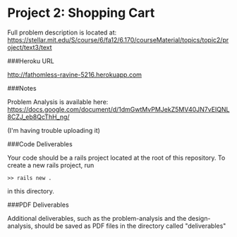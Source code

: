 Project 2: Shopping Cart
========================

Full problem description is located at:
https://stellar.mit.edu/S/course/6/fa12/6.170/courseMaterial/topics/topic2/project/text3/text

###Heroku URL

http://fathomless-ravine-5216.herokuapp.com

###Notes

Problem Analysis is available here:
https://docs.google.com/document/d/1dmGwtMvPMJekZ5MV40JN7vEIQNL8CZJ_eb8QcThH_ng/

(I'm having trouble uploading it)


###Code Deliverables

Your code should be a rails project located at the root of this repository. To
create a new rails project, run

    >> rails new .

in this directory.


###PDF Deliverables

Additional deliverables, such as the problem-analysis and the design-analysis, should
be saved as PDF files in the directory called "deliverables"
